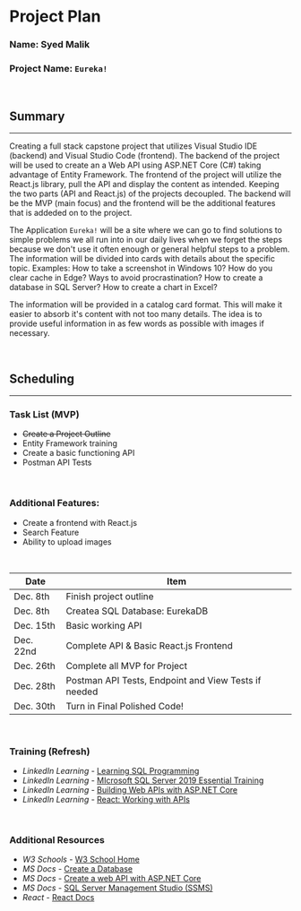 # Project Plan

### Name: Syed Malik

### Project Name: `Eureka!`

<br>

## Summary

---

Creating a full stack capstone project that utilizes Visual Studio IDE (backend) and Visual Studio Code (frontend). The backend of the project will be used to create an a Web API using ASP.NET Core (C#) taking advantage of Entity Framework. The frontend of the project will utilize the React.js library, pull the API and display the content as intended. Keeping the two parts (API and React.js) of the projects decoupled. The backend will be the MVP (main focus) and the frontend will be the additional features that is addeded on to the project.

The Application `Eureka!` will be a site where we can go to find solutions to simple problems we all run into in our daily lives when we forget the steps because we don't use it often enough or general helpful steps to a problem. The information will be divided into cards with details about the specific topic. Examples: How to take a screenshot in Windows 10? How do you clear cache in Edge? Ways to avoid procrastination? How to create a database in SQL Server? How to create a chart in Excel?

The information will be provided in a catalog card format. This will make it easier to absorb it's content with not too many details. The idea is to provide useful information in as few words as possible with images if necessary.

<br>

## Scheduling

---

### Task List (MVP)

- ~~Create a Project Outline~~
- Entity Framework training
- Create a basic functioning API
- Postman API Tests

<br>

### Additional Features:

- Create a frontend with React.js
- Search Feature
- Ability to upload images

<br>

| Date      | Item                                                 |
| --------- | ---------------------------------------------------- |
| Dec. 8th  | Finish project outline                               |
| Dec. 8th  | Createa SQL Database: EurekaDB                       |
| Dec. 15th | Basic working API                                    |
| Dec. 22nd | Complete API & Basic React.js Frontend               |
| Dec. 26th | Complete all MVP for Project                         |
| Dec. 28th | Postman API Tests, Endpoint and View Tests if needed |
| Dec. 30th | Turn in Final Polished Code!                         |

<br>

### Training (Refresh)

- _LinkedIn Learning_ - [Learning SQL Programming](https://www.linkedin.com/learning/learning-sql-programming-8382385?u=3322)
- _LinkedIn Learning_ - [MIcrosoft SQL Server 2019 Essential Training](https://www.linkedin.com/learning/microsoft-sql-server-2019-essential-training?u=3322)
- _LinkedIn Learning_ - [Building Web APIs with ASP.NET Core](https://www.linkedin.com/learning/building-web-apis-with-asp-dot-net-core-3?u=3322)
- _LinkedIn Learning_ - [React: Working with APIs](https://www.linkedin.com/learning/react-working-with-apis?u=3322)

<br>

### Additional Resources

- _W3 Schools_ - [W3 School Home](https://www.w3schools.com/)
- _MS Docs_ - [Create a Database](https://docs.microsoft.com/en-us/sql/relational-databases/databases/create-a-database?view=sql-server-ver15)
- _MS Docs_ - [Create a web API with ASP.NET Core](https://docs.microsoft.com/en-us/aspnet/core/tutorials/first-web-api?view=aspnetcore-6.0&tabs=visual-studio)
- _MS Docs_ - [SQL Server Management Studio (SSMS)](https://docs.microsoft.com/en-us/sql/ssms/sql-server-management-studio-ssms?view=sql-server-ver15)
- _React_ - [React Docs](https://reactjs.org/docs/getting-started.html)
